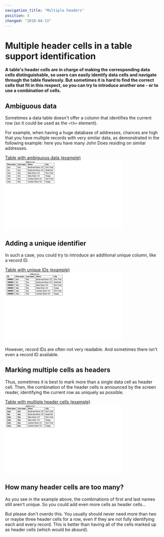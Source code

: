 ```yaml
---
navigation_title: "Multiple headers"
position: 4
changed: "2018-04-13"
---
```


# Multiple header cells in a table support identification

**A table's header cells are in charge of making the corresponding data cells distinguishable, so users can easily identify data cells and navigate through the table flawlessly. But sometimes it is hard to find the correct cells that fit in this respect, so you can try to introduce another one - or to use a combination of cells.**

## Ambiguous data

Sometimes a data table doesn't offer a column that identifies the current row (so it could be used as the `<th>` element).

For example, when having a huge database of addresses, chances are high that you have multiple records with very similar data, as demonstrated in the following example: here you have many John Does residing on similar addresses.

[Table with ambiguous data (example) ![Preview](_examples/table-with-ambiguous-data/_preview.png)](_examples/table-with-ambiguous-data)

## Adding a unique identifier

In such a case, you could try to introduce an additional unique column, like a record ID.

[Table with unique IDs (example) ![Preview](_examples/table-with-unique-ids/_preview.png)](_examples/table-with-unique-ids)

However, record IDs are often not very readable. And sometimes there isn't even a record ID available.

## Marking multiple cells as headers

Thus, sometimes it is best to mark more than a single data cell as header cell. Then, the combination of the header cells is announced by the screen reader, identifying the current row as uniquely as possible.

[Table with multiple header cells (example) ![Preview](_examples/table-with-multiple-header-cells/_preview.png)](_examples/table-with-multiple-header-cells)

## How many header cells are too many?

As you see in the example above, the combinations of first and last names still aren't unique. So you could add even more cells as header cells...

But please don't overdo this. You usually should never need more than two or maybe three header cells for a row, even if they are not fully identifying each and every record. This is better than having all of the cells marked up as header cells (which would be absurd).